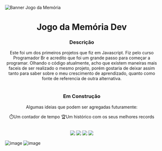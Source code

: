 ![Banner Jogo da Memória](https://user-images.githubusercontent.com/100371634/184234397-a7999aa5-fccd-42e8-80cd-851d0081b0d9.png)


 <h1 align='center'> Jogo da Memória Dev </h1> 

<div align='center'>
<h3> Descrição </h3>
Este foi um dos primeiros projetos que fiz em Javascript. Fiz pelo curso Programador Br e acredito que foi um grande passo para começar a programar. Olhando o código atualmente, acho que existem maneiras mais faceis de ser realizado o mesmo projeto, porém gostaria de deixar assim tanto para saber sobre o meu crescimento de aprendizado, quanto como fonte de referencia de outra alternativa.
</div>

<br>

<div align='center'>
<h3> Em Construção </h3>
Algumas ideias que podem ser agregadas futuramente:

 :stopwatch:Um contador de tempo
 :trophy:Um histórico com os seus melhores records
</div>

<br>

<div align='center'>
<img src='https://img.shields.io/badge/JavaScript-F7DF1E?style=for-the-badge&logo=javascript&logoColor=black' />
<img src='https://img.shields.io/badge/React-20232A?style=for-the-badge&logo=react&logoColor=61DAFB' />
<img src='https://img.shields.io/badge/CSS3-1572B6?style=for-the-badge&logo=css3&logoColor=white' />
<img src='https://img.shields.io/badge/HTML5-E34F26?style=for-the-badge&logo=html5&logoColor=white' />

</div>

![image](https://user-images.githubusercontent.com/100371634/184235702-3c453236-2c55-410d-986d-497ae34d225a.png)
![image](https://user-images.githubusercontent.com/100371634/184235980-d6581f59-0add-41a0-9418-b26157e0239c.png)




